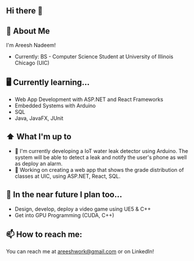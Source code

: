 ## Hi there 👋

## :book: About Me

I'm Areesh Nadeem!
- Currently: BS - Computer Science Student at University of Illinois Chicago (UIC) 

## 🖥️ Currently learning...
-  Web App Development with ASP.NET and React Frameworks
- Embedded Systems with Arduino
- SQL
- Java, JavaFX, JUnit

## ⬆ What I'm up to
- 🔨 I'm currently developing a IoT water leak detector using Arduino. The system will be able to detect a leak and notify the user's phone as well as deploy an alarm.
- 🔨 Working on creating a web app that shows the grade distribution of classes at UIC, using ASP.NET, React, SQL.

## 🎯 In the near future I plan too...
- Design, develop, deploy a video game using UE5 & C++
- Get into GPU Programming (CUDA, C++)


## 📫 How to reach me:
You can reach me at areeshwork@gmail.com or on LinkedIn!
<!--
**anadeem717/anadeem717** is a ✨ _special_ ✨ repository because its `README.md` (this file) appears on your GitHub profile.

Here are some ideas to get you started:
-->
